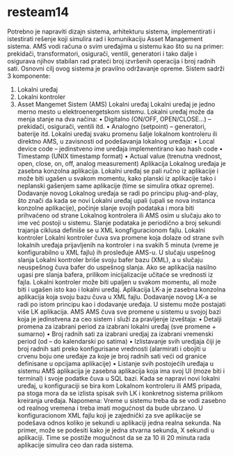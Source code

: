 # resteam14
Potrebno je napraviti dizajn sistema, arhitekturu sistema, implementirati i istestirati rešenje koji
simulira rad i komunikaciju Asset Management sistema. AMS vodi računa o svim uređajima u sistemu kao
što su na primer: prekidači, transformatori, osigurači, ventili, generatori i tako dalje i osigurava njihov
stabilan rad prateći broj izvršenih operacija i broj radnih sati. Osnovni cilj ovog sistema je pravilno
održavanje opreme.
Sistem sadrži 3 komponente:
1. Lokalni uređaj
2. Lokalni kontroler
3. Asset Mangemet Sistem (AMS)
Lokalni uređaj
Lokalni uređaj je jedno merno mesto u elektroenergetskom sistemu. Lokalni uređaj može da menja
stanje na dva načina:
• Digitalno (ON/OFF, OPEN/CLOSE...) – prekidači, osigurači, ventili itd.
• Analogno (setpoint) – generatori, baterije itd.
Lokalni uređaj svaku promenu šalje lokalnom kontroleru ili direktno AMS, u zavisnosti od podešavanja
lokalnog uređaja:
• Local device code – jedinstveno ime uređaja implementirano kao hash code
• Timestamp (UNIX timestamp format)
• Actual value (trenutna vrednost, open, close, on, off, analog measurement)
Aplikacija Lokalnog uređaja je zasebna konzolna aplikacija. Lokalni uređaj se pali ručno iz aplikacije i
može biti ugašen u svakom momentu, kako planski iz aplikacije tako i neplanski gašenjem same aplikacije
(time se simulira otkaz opreme). Dodavanje novog Lokalnog uređaja se radi po principu plug-and-play, što
znači da kada se novi Lokalni uređaj upali (upali se nova instanca konzolne aplikacije), počinje slanje svojih
podataka i mora biti prihvaćeno od strane Lokalnog kontrolera ili AMS osim u slučaju ako to ime već postoji
u sistemu. Slanje podataka je periodično a broj sekundi trajanja ciklusa definiše se u XML
kongfiguracionom fajlu.
Lokalni kontroler
Lokalni kontroler čuva sva promene koja dolaze od strane svih lokalnih uređaja prijavljenih na
kontroler i na svakih 5 minuta (vreme je konfigurabilno u XML fajlu) ih prosleđuje AMS-u. U slučaju
uspešnog slanja Lokalni kontroler briše svoju bafer bazu (XML), a u slučaju neuspešnog čuva bafer do
uspešnog slanja. Ako se aplikacija nasilno ugasi pre slanja bafera, prilikom inicijalizacije učitaće se
vrednosti iz fajla.
Lokalni kontroler može biti upaljen u svakom momentu, ali može biti i ugašen isto kao i lokalni uređaj.
Aplikacija LK-a je zasebna konzolna aplikacija koja svoju bazu čuva u XML fajlu. Dodavanje novog LK-a se
radi po istom principu kao i dodavanje uređaja. U sistemu može postajati više LK aplikacija.
AMS
AMS čuva sve promene u sistemu u svojoj bazi koja je jedinstvena za ceo sistem i služi za pravljenje
izveštaja:
• Detalji promena za izabrani period za izabrani lokalni uređaj (sve promene + sumarno)
• Broj radnih sati za izabrani uredjaj za izabrani vremenski period (od – do kalendarski po satima)
• Izlistavanje svih uredjaja čiji je broj radnih sati preko konfigurisane vrednosti (alarmirati i obojiti u
crvenu boju one uređaje za koje je broj radnih sati veći od granice definisane u opcijama aplikacije)
• Listanje svih postojećih uređaja u sistemu
AMS aplikacija je zasebna aplikacija koja ima svoj UI (moze biti i terminal) i svoje podatke čuva u SQL bazi.
Kada se napravi novi lokalni uređaj, u konfiguraciji se bira kom Lokalnom kontroleru ili AMS pripada, pa
stoga mora da se izlista spisak svih LK i konkretnog sistema prilikom kreiranja uređaja.
Napomena: Vreme u sistemu treba da se vodi zasebno od realnog vremena i treba imati mogućnost da
bude ubrzano. U konfiguracionom XML fajlu koji je zajednički za sve aplikacije se podešava odnos koliko
je sekundi u aplikaciji jedna realna sekunda. Na primer, može se podesiti kako je jedna stvarna sekunda,
X sekundi u aplikaciji. Time se postiže mogučnost da se za 10 ili 20 minuta rada aplikacije simulira ceo dan
rada sistema. 